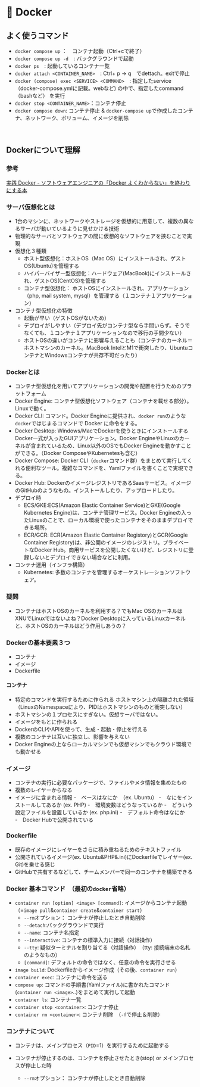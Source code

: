 # 🐳 Docker

## よく使うコマンド
- `docker compose up` ：　コンテナ起動（Ctrl+cで終了）
- `docker compose up -d`　: バックグラウンドで起動
- `docker ps`　: 起動しているコンテナ一覧
- `docker attach <CONTAINER_NAME>`　: Ctrl+ p -> q　でdettach。exitで停止
- `docker (compose) exec <SERVICE> <COMMAND>`　: 指定したservice （docker-compose.ymlに記載。webなど) の中で、指定したcommand （bashなど） を実行
- `docker stop <CONTAINER_NAME>`：コンテナ停止
- `docker compose down`: コンテナ停止 & `docker-compose up`で作成したコンテナ、ネットワーク、ボリューム、イメージを削除
<br>


## Dockerについて理解
### 参考
[実践 Docker - ソフトウェアエンジニアの「Docker よくわからない」を終わりにする本](https://zenn.dev/suzuki_hoge/books/2022-03-docker-practice-8ae36c33424b59/viewer/1-1-readme)
### サーバ仮想化とは
- 1台のマシンに、ネットワークやストレージを仮想的に用意して、複数の異なるサーバが動いているように見せかける技術
- 物理的なサーバとソフトウェアの間に仮想的なソフトウェアを挟むことで実現
- 仮想化３種類
  - ホスト型仮想化：ホストOS（Mac OS）にインストールされ、ゲストOS(Ubuntu)を管理する
  - ハイパーバイザー型仮想化：ハードウェア(MacBook)にインストールされ、ゲストOS(CentOS)を管理する
  - コンテナ型仮想化： ホストOSにインストールされ、アプリケーション（php, mail system, mysql）を管理する（１コンテナ１アプリケーション）
- コンテナ型仮想化の特徴
  - 起動が早い（ゲストOSがないため）
  - デプロイがしやすい（デプロイ先がコンテナ型なら手間いらず。そうでなくても、１コンテナ１アプリケーションなので移行の手間少ない）
  - ホストOSの違いがコンテナに影響与えることも（コンテナのカーネル＝ホストマシンのカーネル。MacBook IntelとM1で衝突したり、UbuntuコンテナとWindowsコンテナが共存不可だったり）

### Dockerとは
- コンテナ型仮想化を用いてアプリケーションの開発や配置を行うためのプラットフォーム
- Docker Engine: コンテナ型仮想化ソフトウェア（コンテナを載せる部分）。Linuxで動く。
- Docker CLI: コマンド。Docker Engineに提供され、`docker run`のような`docker`ではじまるコマンドで Docker に命令をする。
- Docker Desktop: Windows/MacでDockerを使うときにインストールするDocker一式が入ったGUIアプリケーション。Docker EngineやLinuxのカーネルが含まれているため、Linux以外のOSでもDocker Engineを動かすことができる。（Docker ComposeやKubernetesも含む）
- Docker Compose: Docker CLI（`docker`コマンド群）をまとめて実行してくれる便利なツール。複雑なコマンドを、Yamlファイルを書くことで実現できる。
- Docker Hub: DockerのイメージレジストリであるSaasサービス。イメージのGitHubのようなもの。インストールしたり、アップロードしたり。
- デプロイ時
  - ECS/GKE:ECS(Amazon Elastic Container Service)とGKE(Google Kubernetes Engine)は、コンテナ管理サービス。Docker Engineの入ったLinuxのことで、ローカル環境で使ったコンテナをそのままデプロイできる場所。
  - ECR/GCR: ECR(Amazon Elastic Container Registory)とGCR(Google Container Registory)は、非公開のイメージのレジストリ。プライベートなDocker Hub。商用サービスを公開したくないけど、レジストリに登録しないとデプロイできない場合などに利用。
- コンテナ運用（インフラ構築）
  - Kubernetes: 多数のコンテナを管理するオーケストレーションソフトウェア。  

### 疑問
- コンテナはホストOSのカーネルを利用する？でもMac OSのカーネルはXNUでLinuxではないよね？Docker Desktopに入っているLinuxカーネルと、ホストOSのカーネルはどう作用しあうの？

### Dockerの基本要素３つ
- コンテナ
- イメージ
- Dockerfile

#### コンテナ
- 特定のコマンドを実行するために作られる ホストマシン上の隔離された領域（LinuxのNamespaceにより、PIDはホストマシンのものと衝突しない）
- ホストマシンの１プロセスにすぎない。仮想サーバではない。
- イメージをもとに作られる
- DockerのCLIやAPIを使って、生成・起動・停止を行える
- 複数のコンテナは互いに独立し、影響を与えない
- Docker Engineの上ならローカルマシンでも仮想マシンでもクラウド環境でも動かせる

### イメージ
- コンテナの実行に必要なパッケージで、ファイルやメタ情報を集めたもの
- 複数のレイヤーからなる
- イメージに含まれる情報
  -　ベースはなにか　（ex. Ubuntu）
  -　なにをインストールしてあるか (ex. PHP)
  -　環境変数はどうなっているか
  -　どういう設定ファイルを設置しているか (ex. php.ini)
  -　デフォルト命令はなにか  
-　Docker Hubで公開されている

### Dockerfile
- 既存のイメージにレイヤーをさらに積み重ねるためのテキストファイル
- 公開されているイメージ(ex. Ubuntu&PHP&.ini)にDockerfileでレイヤー(ex. Git)を乗せる感じ
- GitHubで共有するなどして、チームメンバーで同一のコンテナを構築できる

### Docker 基本コマンド　（最初の`docker`省略）
- `container run [option] <image> [command]`: イメージからコンテナ起動　（=`image pull`&`container create`&`container start`）
  - `--rm`オプション： コンテナが停止したとき自動削除
  - `--detach`:バックグラウンドで実行
  - `--name`: コンテナ名指定
  - `--interactive`: コンテナの標準入力に接続（対話操作）
  - `--tty`: 疑似ターミナルを割り当てる（対話操作）　（tty: 接続端末の名札のようなもの）
  - `[command]`: デフォルトの命令ではなく、任意の命令を実行させる
- `image build`: Dockerfileからイメージ作成（その後、`container run`）
- `container exec`: コンテナに命令を送る
- `compose up`: コマンドの手順書(Yamlファイル)に書かれたコマンド(`container run <image>`..)をまとめて実行して起動
- `container ls`: コンテナ一覧
- `container stop <container>`: コンテナ停止
- `container rm <container>`: コンテナ削除　（`-f`で停止＆削除）

### コンテナについて
- コンテナは、メインプロセス（`PID`=1）を実行するために起動する
- コンテナが停止するのは、コンテナを停止させたとき(stop) or メインプロセスが停止した時


  - `--rm`オプション： コンテナが停止したとき自動削除
